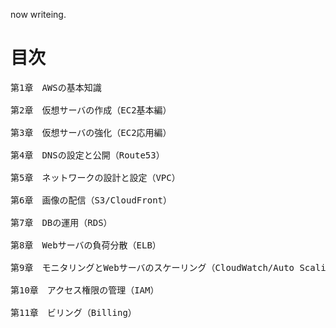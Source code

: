 now writeing.
# 目次
<pre>
第1章　AWSの基本知識

第2章　仮想サーバの作成（EC2基本編）

第3章　仮想サーバの強化（EC2応用編）

第4章　DNSの設定と公開（Route53）

第5章　ネットワークの設計と設定（VPC）

第6章　画像の配信（S3/CloudFront）

第7章　DBの運用（RDS）

第8章　Webサーバの負荷分散（ELB）

第9章　モニタリングとWebサーバのスケーリング（CloudWatch/Auto Scaling）

第10章　アクセス権限の管理（IAM）

第11章　ビリング（Billing）
</pre>